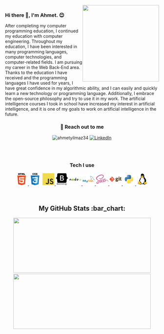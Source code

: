 <img src="https://media.giphy.com/media/v1.Y2lkPTc5MGI3NjExNDk1MWJiZTk0MzU1Y2JhNTk5M2U1YTY0MDJlZmZhNTRhZDRmMjViYyZjdD1n/4H3Ii5eLChYul9p7NL/giphy-downsized-large.gif" align="right" width="250" height="250">

### Hi there 👋, I'm Ahmet. :blush:
<p align="left">After completing my computer programming education, I continued my education with computer engineering. Throughout my education, I have been interested in many programming languages, computer technologies, and computer-related fields. I am pursuing my career in the Web Back-End area. Thanks to the education I have received and the programming languages I have used for years, I have great confidence in my algorithmic ability, and I can easily and quickly learn a new technology or programming language. Additionally, I embrace the open-source philosophy and try to use it in my work. The artificial intelligence courses I took in school have increased my interest in artificial intelligence, and it is one of my goals to work on artificial intelligence in the future.
</p>
<h3 align="center">💬 Reach out to me</h3>
<p align="center">
<img src="https://komarev.com/ghpvc/?username=ahmetyilmaz34&color=green" alt="ahmetyilmaz34">
<a href="https://www.linkedin.com/in/ahmet-yilmaz1869/" target="_blank">
<img alt="LinkedIn" src="https://img.shields.io/badge/LinkedIn-@ahmetyilmaz-blue?style=flat&logo=linkedin">
</a>

</p>

<br />
<br />


<h3 align="center">Tech I use</h3>
<p align="center"> 
<a href="https://www.w3schools.com/html/" target="_blank"> <img src="https://raw.githubusercontent.com/devicons/devicon/master/icons/html5/html5-original-wordmark.svg" alt="html5" width="40" height="40"/> </a> 
<a href="https://www.w3schools.com/css/" target="_blank"> <img src="https://raw.githubusercontent.com/devicons/devicon/master/icons/css3/css3-original-wordmark.svg" alt="css3" width="40" height="40"/></a> 
 <a href="https://developer.mozilla.org/en-US/docs/Web/JavaScript" target="_blank"> <img src="https://raw.githubusercontent.com/devicons/devicon/master/icons/javascript/javascript-original.svg" alt="javascript" width="40" height="40"/> </a
<a href="https://getbootstrap.com/" target="_blank"> <img src="https://raw.githubusercontent.com/devicons/devicon/master/icons/bootstrap/bootstrap-plain-wordmark.svg" alt="bootstrap" width="40" height="40"/> </a>  
<a href="https://nodejs.org" target="_blank"> <img src="https://raw.githubusercontent.com/devicons/devicon/master/icons/nodejs/nodejs-original-wordmark.svg" alt="nodejs" width="40" height="40"/> </a> 
<a href="https://www.mysql.com/" target="_blank"> <img src="https://raw.githubusercontent.com/devicons/devicon/master/icons/mysql/mysql-original-wordmark.svg" alt="mysql" width="40" height="40"/> </a> 
<a href="https://sass-lang.com/" target="_blank"> <img src="https://raw.githubusercontent.com/github/explore/80688e429a7d4ef2fca1e82350fe8e3517d3494d/topics/sass/sass.png" alt="sass" width="40" height="40"/> </a> 
<a href="https://git-scm.com" target="_blank"> <img src="https://raw.githubusercontent.com/github/explore/80688e429a7d4ef2fca1e82350fe8e3517d3494d/topics/git/git.png" alt="git" width="40" height="40"/> </a> 
<a href="https://python.org" target="_blank"> <img src="https://raw.githubusercontent.com/github/explore/80688e429a7d4ef2fca1e82350fe8e3517d3494d/topics/python/python.png" alt="python" width="40" height="40"/> </a> 
<a href="https://www.linux.org/" target="_blank"> <img src="https://raw.githubusercontent.com/github/explore/80688e429a7d4ef2fca1e82350fe8e3517d3494d/topics/linux/linux.png" alt="linux" width="40" height="40"/> </a> 
 </p>

<br />
<h2 align="center">My GitHub Stats :bar_chart:</h2>
<p align="center">
  <img src="https://github-readme-stats.vercel.app/api?username=ahmetyilmaz34&theme=tokyonight" width="450" height="180">
  <img src="https://github-readme-stats.vercel.app/api/top-langs/?username=ahmetyilmaz34&layout=compact&theme=tokyonight" width="450" height="180">
  
</p>
